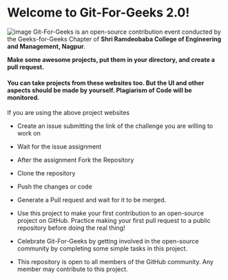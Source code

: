 # Welcome to Git-For-Geeks 2.0!

![image](https://user-images.githubusercontent.com/113467810/273968163-e20c6aac-6dc1-4be8-9709-d805b14b750f.png)
Git-For-Geeks is an open-source contribution event conducted by the Geeks-for-Geeks Chapter of **Shri Ramdeobaba College of Engineering and Management, Nagpur**.

**Make some awesome projects, put them in your directory, and create a pull request.**

#### You can take projects from these websites too. But the UI and other aspects should be made by yourself. Plagiarism of Code will be monitored. 

If you are using the above project websites
- Create an issue submitting the link of the challenge you are willing to work on
- Wait for the issue assignment
- After the assignment Fork the Repository
- Clone the repository
- Push the changes or code
- Generate a Pull request and wait for it to be merged.

- Use this project to make your first contribution to an open-source project on GitHub. Practice making your first pull request to a public repository before doing the real thing!
- Celebrate Git-For-Geeks by getting involved in the open-source community by completing some simple tasks in this project.
- This repository is open to all members of the GitHub community. Any member may contribute to this project.
